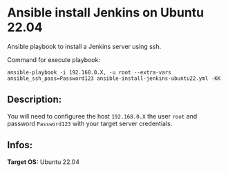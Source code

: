 # Ansible install Jenkins on Ubuntu 22.04
Ansible playbook to install a Jenkins server using ssh.

Command for execute playbook: 

    ansible-playbook -i 192.168.0.X, -u root --extra-vars ansible_ssh_pass=Password123 ansible-install-jenkins-ubuntu22.yml -KK

## Description: 

You will need to configuree the host `192.168.0.X` the user `root` and password `Password123` with your target
server credentials.

## Infos:

__Target OS:__ Ubuntu 22.04

